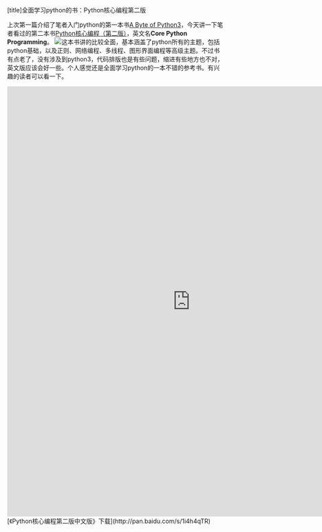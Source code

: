 [title]全面学习python的书：Python核心编程第二版

上次第一篇介绍了笔者入门python的第一本书[A Byte of Python3](http://jishushare.com/pythonde-ru-men-shu-a-byte-of-python/)，今天讲一下笔者看过的第二本书[Python核心编程（第二版）](http://book.douban.com/subject/3112503/)，英文名**Core Python Programming**。
![](http://img4.douban.com/lpic/s3140466.jpg)这本书讲的比较全面，基本涵盖了python所有的主题，包括python基础，以及正则、网络编程、多线程、图形界面编程等高级主题。不过书有点老了，没有涉及到python3，代码排版也是有些问题，缩进有些地方也不对，英文版应该会好一些。个人感觉还是全面学习python的一本不错的参考书。有兴趣的读者可以看一下。
<center><embed src="http://ac-7j9umilp.clouddn.com/033cff4174d19e07.pdf" width="850" height="1000"></center>
[《Python核心编程第二版中文版》下载](http://pan.baidu.com/s/1i4h4qTR)